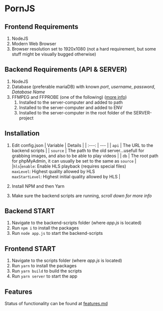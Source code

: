 # PornJS

## Frontend Requirements

1. NodeJS
2. Modern Web Browser
3. Browser resolution set to 1920x1080 (not a hard requirement, but some stuff might be visually bugged otherwise)

## Backend Requirements (API & SERVER)

1. NodeJS
2. Database (preferable mariaDB) with known _port_, _username_, _password_, _Database Name_
3. FFMPEG and FFPROBE (one of the following) ([more info](https://github.com/fluent-ffmpeg/node-fluent-ffmpeg#prerequisites))
    1. Installed to the server-computer and added to path
    2. Installed to the server-computer and added to ENV
    3. Installed to the server-computer in the root folder of the SERVER-project

## Installation

1. Edit config.json
   | Variable | Details |
   | :---: | --- |
   | `api` | The URL to the backend scripts |
   | `source` | The path to the old server...usefull for grabbing images, and also to be able to play videos |
   | `db` | The root path for phpMyAdmin, it can usually be set to the same as `source` |
   |`hls`|`enable`: Enable HLS playback (requires special files)<br/>`maxLevel`: Highest quality allowed by HLS<br/>`maxStartLevel`: Highest initial quality allowed by HLS |

2. Install NPM and then Yarn
3. Make sure the backend scripts are running, _scroll down for more info_

## Backend START

1. Navigate to the backend-scripts folder (where _app.js_ is located)
2. Run `npm i` to install the packages
3. Run `node app.js` to start the backend-scripts

## Frontend START

1. Navigate to the scripts folder (where _app.js_ is located)
2. Run `yarn` to install the packages
3. Run `yarn build` to build the scripts
4. Run `yarn server` to start the app

## Features

Status of functionality can be found at [features.md](FEATURES.md)
